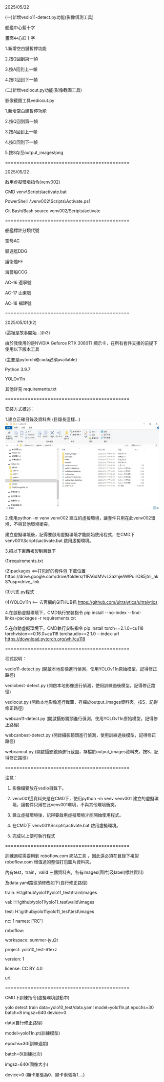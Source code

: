 2025/05/22 

(一)新增vedio11-detect.py功能(影像偵測工具)

船艦中心藍十字

畫面中心紅十字 

1.新增空白鍵暫停功能

2.按Q回到第一幀

3.按A回到上一幀

4.按D回到下一幀

(二)新增vediocut.py功能(影像截圖工具)

影像截圖工具vediocut.py 

1.新增空白建暫停功能

2.按Q回到第一幀

3.按A回到上一幀

4.按D回到下一幀

5.按S存至output_images\png

============================================

2025/05/22

啟用虛擬環境指令(venv002)

CMD	 venv\Scripts\activate.bat

PowerShell	 .\venv002\Scripts\Activate.ps1

Git Bash/Bash 	source venv002/Scripts/activate


============================================

船艦標註分類代號

空母AC

驅逐艦DDG

護衛艦FF

海警船CCG

AC-16 遼寧號

AC-17 山東號

AC-18 福建號

============================================

2025/05/01(h2)

(這裡是故事開始...)(h2)

由於我使用的是NVIDIA Geforce RTX 3080TI 顯示卡，在所有套件支援的前提下使用以下版本工具

(主要是pytorch和cuda必須available)

Python 3.9.7

YOLOv11n

其他詳見 requirements.txt

============================================

安裝方式概述：

1.建立正確目錄及資料夾 (目錄長這樣...)
![目錄長這樣](https://github.com/jmis0532/yolov11/blob/main/%E7%9B%AE%E9%8C%84%E5%9C%96001.jpg)




2.使用python -m venv venv002 建立的虛擬環境，讓套件只用在此venv002環境，不與其他環境衝突。

建立虛擬環境後，記得要啟用虛擬環境才能開始使用程式，在CMD下	venv001\Scripts\activate.bat 啟用虛擬環境。

3.把以下東西複製到目錄下

(1)requirements.txt

(2)packages <==打包好的套件包 下載位置https://drive.google.com/drive/folders/11FA6dMVvL3azhjeAWPuirO85jtni_akS?usp=drive_link

(3)六支.py程式  

(4)YOLOv11n <== 去官網的GITHUB抓  https://github.com/ultralytics/ultralytics

4.在啟動虛擬環境下，CMD執行安裝指令 pip install --no-index --find-links=packages -r requirements.txt

5.在啟動虛擬環境下，CMD執行安裝指令 pip install torch==2.1.0+cu118 torchvision==0.16.0+cu118 torchaudio==2.1.0 --index-url https://download.pytorch.org/whl/cu118

============================================

程式說明：

  vedio11-detect.py (開啟本地影像進行偵測，使用YOLOv11n原始模型，記得修正路徑)

  vediobest-detect.py (開啟本地影像進行偵測，使用訓練過後模型，記得修正路徑)

  vediocut.py (開啟本地影像進行截圖，存檔於output_images資料夾，按S，記得修正路徑)

  webcan11-detect.py (開啟攝影鏡頭進行偵測，使用YOLOv11n原始模型，記得修正路徑)

  webcanbest-detect.py (開啟攝影鏡頭進行偵測，使用訓練過後模型，記得修正路徑)

  webcancut.py (開啟攝影鏡頭進行截圖，存檔於output_images資料夾，按S，記得修正路徑)

============================================

注意：

1. 影像檔要放在vedio目錄下。

2. venv001這資料夾是在CMD下，使用python -m venv venv001 建立的虛擬環境，讓套件只用在此venv001環境，不與其他環境衝突。

3. 建立虛擬環境後，記得要啟用虛擬環境才能開始使用程式。

4. 在CMD下	venv001\Scripts\activate.bat 啟用虛擬環境。

5. 完成以上便可執行程式

============================================

訓練過程需要用到 roboflow.com 網站工具 ，因此還必須在目錄下複製 roboflow.com 增值過的整個打包圖片資料夾。

內有test，train，valid 三個資料夾，各有images(圖片)及label(標註資料) 

及data.yaml路徑須修改如下(自行修正路徑)

train: H:\github\yolo11\yolo11_test\train\images

val: H:\github\yolo11\yolo11_test\valid\images

test: H:\github\yolo11\yolo11_test\test\images


nc: 1
names: ['RC']

roboflow:

  workspace: summer-jyu2t

  project: yolo10_test-61exz

  version: 1

  license: CC BY 4.0

  url: 

============================================

CMD下訓練指令(虛擬環境啟動中)

yolo detect train data=yolo10_test/data.yaml model=yolo11n.pt epochs=30 batch=8 imgsz=640 device=0


data(自行修正路徑)


model=yolo11n.pt(訓練模型)


epochs=30(訓練週期)


batch=8(訓練批次)


imgsz=640(圖像大小)


device=0 (顯卡單張為0，顯卡兩張為1....)























